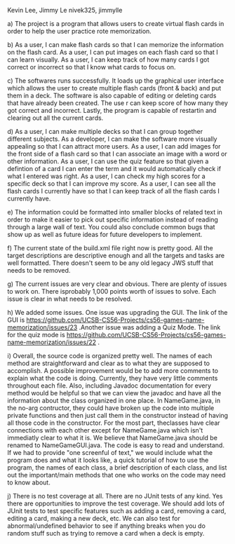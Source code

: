 Kevin Lee, Jimmy Le
nivek325, jimmylle
	  
a)  The project is a program that allows users to create virtual flash cards in order to help the user practice rote memorization.

b)  As a user, I can make flash cards so that I can memorize the information on the flash 
    card.
    As a user, I can put images on each flash card so that I can learn visually.
    As a user, I can keep track of how many cards I got correct or incorrect so that I know what cards to focus on.

c)  The softwares runs successfully. It loads up the graphical user interface which allows the 
    user to create multiple flash cards (front & back) and put them in a deck. The software is also  capable of editing or deleting cards that have already been created. The use    r can keep score of how many they got correct and incorrect. Lastly, the program is capable of restartin and clearing out all the current cards.

d)  As a user, I can make multiple decks so that I can group together different subjects.
    As a developer, I can make the software more visually appealing so that I can attract more users.
    As a user, I can add images for the front side of a flash card so that I can associate an image with a word or other information.
    As a user, I can use the quiz feature so that given a defintion of a card I can enter the term and it would automatically check if what I entered was right.
    As a user, I can check my high scores for a specific deck so that I can improve my score.
    As a user, I can see all the flash cards I currently have so that I can keep track of all the flash cards I currently have.

e)  The information could be formatted into smaller blocks of related text in order to make it easier to
    pick out specific information instead of reading through a large wall of text. You could also conclude common bugs that show up as well as future ideas for future developers to implement.

f)  The current state of the build.xml file right now is pretty good. All the target descriptions are descriptive enough and all the targets and tasks are well formatted. There doesn't seem to be any old legacy JWS stuff that needs to be removed.

g)  The current issues are very clear and obvious. There are plenty of issues to work on. There isprobably 1,000 points worth of issues to solve. Each issue is clear in what needs to be resolved.

h)  We added some issues. One issue was upgrading the GUI. The link of the GUI is https://github.com/UCSB-CS56-Projects/cs56-games-name-memorization/issues/23 .Another issue was adding a Quiz Mode. The link for the quiz mode is https://github.com/UCSB-CS56-Projects/cs56-games-name-memorization/issues/22 .

i)  Overall, the source code is organized pretty well. The names of each method are straightforward and clear as to what they are supposed to accomplish. A possible improvement would be to add more comments to explain what the code is doing. Currently, they have very little comments throughout each file. Also, including Javadoc documentation for every method would be helpful so that we can view the javadoc and have all the information about the class organized in one place. In NameGame.java, in the no-arg contructor, they could have broken up the code into multiple private functions and then just call them in the constructor instead of having all those code in the constructor. For the most part, theclasses have clear connections with each other except for NameGame.java which isn't immediatly clear to what it is. We believe that NameGame.java should be renamed to NameGameGUI.java. The code is easy to read and understand. If we had to provide "one screenful of text," we would include what the program does and what it looks like, a quick tutorial of how to use the program, the names of each class, a brief description of each class, and list out the important/main methods that one who works on the code may need to know about.

j)  There is no test coverage at all. There are no JUnit tests of any kind. Yes there are opportunities to improve the test coverage. We should add lots of JUnit tests to test specific features such as adding a card, removing a card, editing a card, making a new deck, etc. We can also test for abnormal/undefined behavior to see if anything breaks when you do random stuff such as trying to remove a card when a deck is empty.






